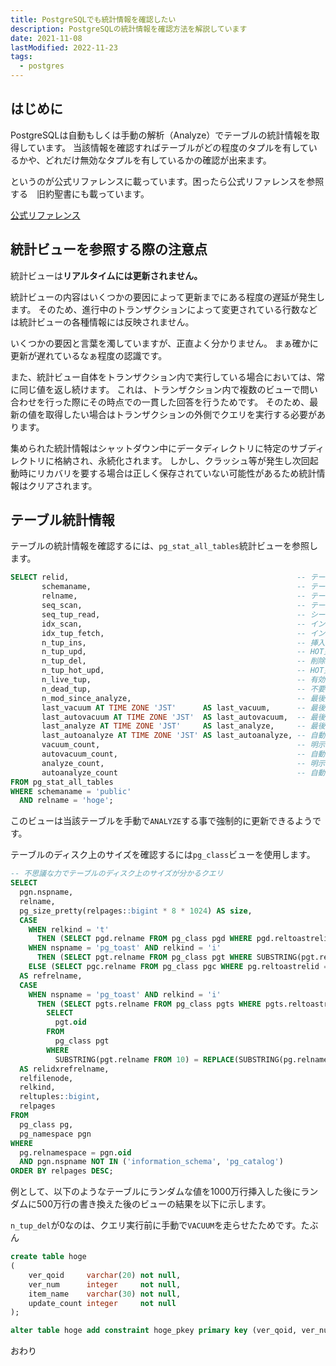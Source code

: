 ```yaml
---
title: PostgreSQLでも統計情報を確認したい
description: PostgreSQLの統計情報を確認方法を解説しています
date: 2021-11-08
lastModified: 2022-11-23
tags: 
  - postgres
---
```


## はじめに

PostgreSQLは自動もしくは手動の解析（Analyze）でテーブルの統計情報を取得しています。
当該情報を確認すればテーブルがどの程度のタプルを有しているかや、どれだけ無効なタプルを有しているかの確認が出来ます。

というのが公式リファレンスに載っています。困ったら公式リファレンスを参照する　旧約聖書にも載っています。

[公式リファレンス](https://www.postgresql.jp/document/11/html/monitoring-stats.html)

## 統計ビューを参照する際の注意点

統計ビューは**リアルタイムには更新されません。**

統計ビューの内容はいくつかの要因によって更新までにある程度の遅延が発生します。
そのため、進行中のトランザクションによって変更されている行数などは統計ビューの各種情報には反映されません。

いくつかの要因と言葉を濁していますが、正直よく分かりません。 まぁ確かに更新が遅れているなぁ程度の認識です。

また、統計ビュー自体をトランザクション内で実行している場合においては、常に同じ値を返し続けます。
これは、トランザクション内で複数のビューで問い合わせを行った際にその時点での一貫した回答を行うためです。
そのため、最新の値を取得したい場合はトランザクションの外側でクエリを実行する必要があります。

集められた統計情報はシャットダウン中にデータディレクトリに特定のサブディレクトリに格納され、永続化されます。
しかし、クラッシュ等が発生し次回起動時にリカバリを要する場合は正しく保存されていない可能性があるため統計情報はクリアされます。

## テーブル統計情報

テーブルの統計情報を確認するには、`pg_stat_all_tables`統計ビューを参照します。

```sql
SELECT relid,                                                   -- テーブルのOID
       schemaname,                                              -- テーブルが存在するスキーマ名
       relname,                                                 -- テーブルの名前
       seq_scan,                                                -- テーブルがシーケンシャルスキャンされた回数
       seq_tup_read,                                            -- シーケンシャルスキャンによって取り出された有効行の個数
       idx_scan,                                                -- インデックススキャンの回数
       idx_tup_fetch,                                           -- インデックススキャンによって取り出された有効行の個数
       n_tup_ins,                                               -- 挿入された行数
       n_tup_upd,                                               -- HOT更新を含む更新された行数
       n_tup_del,                                               -- 削除された行数
       n_tup_hot_upd,                                           -- HOT更新された行数
       n_live_tup,                                              -- 有効行の推定値
       n_dead_tup,                                              -- 不要行の推定値
       n_mod_since_analyze,                                     -- 最後にanalyzeをされてからの変更された行の推定値
       last_vacuum AT TIME ZONE 'JST'      AS last_vacuum,      -- 最後に明示的に実行されたバキューム処理の日付（VACUUM FULLは含まず）
       last_autovacuum AT TIME ZONE 'JST'  AS last_autovacuum,  -- 最後に自動バキュームデーモンによってバキュームが行われた日付
       last_analyze AT TIME ZONE 'JST'     AS last_analyze,     -- 最後に明示的に実行されたアナライズ処理の日付
       last_autoanalyze AT TIME ZONE 'JST' AS last_autoanalyze, -- 自動バキュームデーモンによってアナライズが行われた日付
       vacuum_count,                                            -- 明示的にバキューム処理が行われた回数（VACUUM FULLは含まず）
       autovacuum_count,                                        -- 自動バキュームデーモンによって行われたバキューム処理の回数
       analyze_count,                                           -- 明示的にアナライズが行われた回数
       autoanalyze_count                                        -- 自動バキュームデーモンによって行われたアナライズの回数
FROM pg_stat_all_tables
WHERE schemaname = 'public'
  AND relname = 'hoge';
```

このビューは当該テーブルを手動で`ANALYZE`する事で強制的に更新できるようです。

テーブルのディスク上のサイズを確認するには`pg_class`ビューを使用します。

```sql
-- 不思議な力でテーブルのディスク上のサイズが分かるクエリ
SELECT
  pgn.nspname,
  relname,
  pg_size_pretty(relpages::bigint * 8 * 1024) AS size,
  CASE
    WHEN relkind = 't'
	  THEN (SELECT pgd.relname FROM pg_class pgd WHERE pgd.reltoastrelid = pg.oid)
    WHEN nspname = 'pg_toast' AND relkind = 'i'
      THEN (SELECT pgt.relname FROM pg_class pgt WHERE SUBSTRING(pgt.relname FROM 10) = REPLACE(SUBSTRING(pg.relname FROM 10), '_index', ''))
    ELSE (SELECT pgc.relname FROM pg_class pgc WHERE pg.reltoastrelid = pgc.oid) END::varchar
  AS refrelname,
  CASE
    WHEN nspname = 'pg_toast' AND relkind = 'i'
	  THEN (SELECT pgts.relname FROM pg_class pgts WHERE pgts.reltoastrelid = (
        SELECT
          pgt.oid
        FROM
		  pg_class pgt
        WHERE
		  SUBSTRING(pgt.relname FROM 10) = REPLACE(SUBSTRING(pg.relname FROM 10), '_index', ''))) END
  AS relidxrefrelname,
  relfilenode,
  relkind,
  reltuples::bigint,
  relpages
FROM
  pg_class pg,
  pg_namespace pgn
WHERE
  pg.relnamespace = pgn.oid
  AND pgn.nspname NOT IN ('information_schema', 'pg_catalog')
ORDER BY relpages DESC;
```

例として、以下のようなテーブルにランダムな値を1000万行挿入した後にランダムに500万行の書き換えた後のビューの結果を以下に示します。

`n_tup_del`が0なのは、クエリ実行前に手動で`VACUUM`を走らせたためです。たぶん

```sql
create table hoge
(
    ver_qoid     varchar(20) not null,
    ver_num      integer     not null,
    item_name    varchar(30) not null,
    update_count integer     not null
);

alter table hoge add constraint hoge_pkey primary key (ver_qoid, ver_num);
```

おわり
